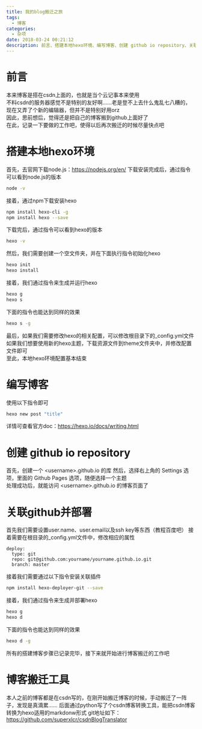 ```yaml
---
title: 我的blog搬迁之旅
tags:
  - 博客
categories:
  - 杂项
date: 2018-03-24 00:21:12
description: 前言、搭建本地hexo环境、编写博客、创建 github io repository、关联github并部署、博客搬迁工具
---
```

# 前言
本来博客是搭在csdn上面的，也就是当个云记事本来使用  
不料csdn的服务器感觉不是特别的友好啊……老是登不上去什么鬼乱七八糟的，现在又弄了个新的编辑器，但并不是特别好用orz  
因此，思前想后，觉得还是把自己的博客搬到github上面好了  
在此，记录一下要做的工作吧，使得以后再次搬迁的时候尽量快点吧  

# 搭建本地hexo环境
首先，去官网下载node.js：https://nodejs.org/en/
下载安装完成后，通过指令可以看到node.js的版本
```bash
node -v
```
接着，通过npm下载安装hexo
```bash
npm install hexo-cli -g
npm install hexo --save
```
下载完后，通过指令可以看到hexo的版本
```bash
hexo -v
```
然后，我们需要创建一个空文件夹，并在下面执行指令初始化hexo
```bash
hexo init
hexo install
```
接着，我们通过指令来生成并运行hexo
```bash
hexo g
hexo s
```
下面的指令也能达到同样的效果
```bash
hexo s -g
```
最后，如果我们需要修改hexo的相关配置，可以修改根目录下的_config.yml文件  
如果我们想要使用新的hexo主题，下载资源文件到theme文件夹中，并修改配置文件即可  
至此，本地hexo环境配置基本结束  

# 编写博客
使用以下指令即可
```bash
hexo new post "title"
```
详情可查看官方doc：https://hexo.io/docs/writing.html

# 创建 github io repository
首先，创建一个 <username\>.github.io 的库
然后，选择右上角的 Settings 选项，里面的 Github Pages 选项，随便选择一个主题  
处理成功后，就能访问 <username\>.github.io 的博客页面了

# 关联github并部署
首先我们需要设置user.name、user.email以及ssh key等东西（教程百度吧）
接着需要在根目录的_config.yml文件中，修改相应的属性
```
deploy:
  type: git
  repo: git@github.com:yourname/yourname.github.io.git
  branch: master
```
接着我们需要通过以下指令安装关联插件
```bash
npm install hexo-deployer-git --save
```
接着，我们通过指令来生成并部署hexo
```bash
hexo g
hexo d
```
下面的指令也能达到同样的效果
```bash
hexo d -g
```
所有的搭建博客步骤已记录完毕，接下来就开始进行博客搬迁的工作吧

# 博客搬迁工具

本人之前的博客都是在csdn写的，在刚开始搬迁博客的时候，手动搬迁了一阵子，发现是真滴累……
后面通过python写了个csdn博客转换工具，能把csdn博客转换为hexo适用的markdonw形式
git地址如下：https://github.com/superxlcr/csdnBlogTranslator